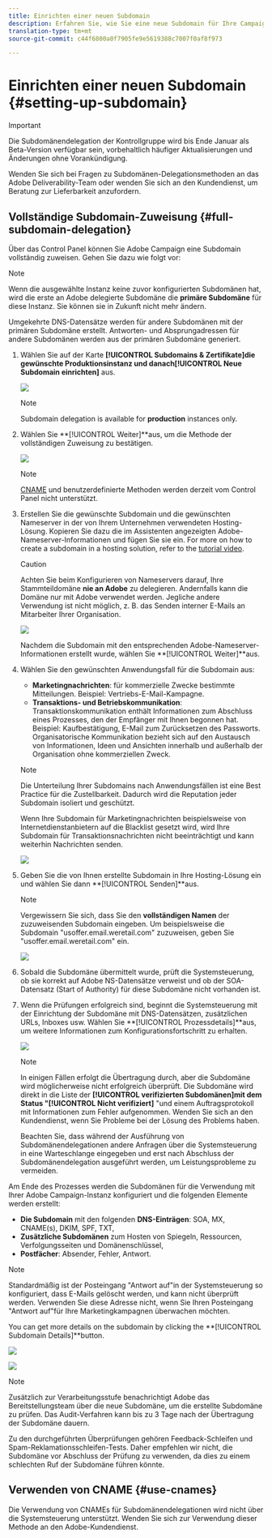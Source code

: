 ```yaml
---
title: Einrichten einer neuen Subdomain
description: Erfahren Sie, wie Sie eine neue Subdomain für Ihre Campaign-Instanz einrichten.
translation-type: tm+mt
source-git-commit: c44f6800a0f7905fe9e5619388c7007f0af8f973

---
```



# Einrichten einer neuen Subdomain {#setting-up-subdomain}

>[!IMPORTANT]
>
>Die Subdomänendelegation der Kontrollgruppe wird bis Ende Januar als Beta-Version verfügbar sein, vorbehaltlich häufiger Aktualisierungen und Änderungen ohne Vorankündigung.

Wenden Sie sich bei Fragen zu Subdomänen-Delegationsmethoden an das Adobe Deliverability-Team oder wenden Sie sich an den Kundendienst, um Beratung zur Lieferbarkeit anzufordern.

## Vollständige Subdomain-Zuweisung {#full-subdomain-delegation}

Über das Control Panel können Sie Adobe Campaign eine Subdomain vollständig zuweisen. Gehen Sie dazu wie folgt vor:

>[!NOTE]
>
>Wenn die ausgewählte Instanz keine zuvor konfigurierten Subdomänen hat, wird die erste an Adobe delegierte Subdomäne die **primäre Subdomäne** für diese Instanz. Sie können sie in Zukunft nicht mehr ändern.
>
>Umgekehrte DNS-Datensätze werden für andere Subdomänen mit der primären Subdomäne erstellt. Antworten- und Absprungadressen für andere Subdomänen werden aus der primären Subdomäne generiert.

1. Wählen Sie auf der Karte **[!UICONTROL Subdomains &amp; Zertifikate]**die gewünschte Produktionsinstanz und danach**[!UICONTROL  Neue Subdomain einrichten]** aus.

   ![](assets/subdomain1.png)

   >[!NOTE]
   >
   >Subdomain delegation is available for **production** instances only.

1. Wählen Sie **[!UICONTROL Weiter]**aus, um die Methode der vollständigen Zuweisung zu bestätigen.

   ![](assets/subdomain3.png)

   >[!NOTE]
   >
   >[CNAME](#use-cnames) und benutzerdefinierte Methoden werden derzeit vom Control Panel nicht unterstützt.

1. Erstellen Sie die gewünschte Subdomain und die gewünschten Nameserver in der von Ihrem Unternehmen verwendeten Hosting-Lösung. Kopieren Sie dazu die im Assistenten angezeigten Adobe-Nameserver-Informationen und fügen Sie sie ein. For more on how to create a subdomain in a hosting solution, refer to the [tutorial video](https://video.tv.adobe.com/v/30175?captions=ger).

   >[!CAUTION]
   >
   >Achten Sie beim Konfigurieren von Nameservers darauf, Ihre Stammteildomäne **nie an Adobe** zu delegieren. Andernfalls kann die Domäne nur mit Adobe verwendet werden. Jegliche andere Verwendung ist nicht möglich, z. B. das Senden interner E-Mails an Mitarbeiter Ihrer Organisation.

   ![](assets/subdomain4.png)

   Nachdem die Subdomain mit den entsprechenden Adobe-Nameserver-Informationen erstellt wurde, wählen Sie **[!UICONTROL Weiter]**aus.

1. Wählen Sie den gewünschten Anwendungsfall für die Subdomain aus:

   * **Marketingnachrichten**: für kommerzielle Zwecke bestimmte Mitteilungen. Beispiel: Vertriebs-E-Mail-Kampagne.
   * **Transaktions- und Betriebskommunikation**: Transaktionskommunikation enthält Informationen zum Abschluss eines Prozesses, den der Empfänger mit Ihnen begonnen hat. Beispiel: Kaufbestätigung, E-Mail zum Zurücksetzen des Passworts. Organisatorische Kommunikation bezieht sich auf den Austausch von Informationen, Ideen und Ansichten innerhalb und außerhalb der Organisation ohne kommerziellen Zweck.
   >[!NOTE]
   >
   >Die Unterteilung Ihrer Subdomains nach Anwendungsfällen ist eine Best Practice für die Zustellbarkeit. Dadurch wird die Reputation jeder Subdomain isoliert und geschützt.
   >
   >Wenn Ihre Subdomain für Marketingnachrichten beispielsweise von Internetdienstanbietern auf die Blacklist gesetzt wird, wird Ihre Subdomain für Transaktionsnachrichten nicht beeinträchtigt und kann weiterhin Nachrichten senden.

   ![](assets/subdomain5.png)

1. Geben Sie die von Ihnen erstellte Subdomain in Ihre Hosting-Lösung ein und wählen Sie dann **[!UICONTROL Senden]**aus.

   >[!NOTE]
   >
   > Vergewissern Sie sich, dass Sie den **vollständigen Namen** der zuzuweisenden Subdomain eingeben. Um beispielsweise die Subdomain &quot;usoffer.email.weretail.com&quot; zuzuweisen, geben Sie &quot;usoffer.email.weretail.com&quot; ein.

   ![](assets/subdomain6.png)

1. Sobald die Subdomäne übermittelt wurde, prüft die Systemsteuerung, ob sie korrekt auf Adobe NS-Datensätze verweist und ob der SOA-Datensatz (Start of Authority) für diese Subdomäne nicht vorhanden ist.

1. Wenn die Prüfungen erfolgreich sind, beginnt die Systemsteuerung mit der Einrichtung der Subdomäne mit DNS-Datensätzen, zusätzlichen URLs, Inboxes usw. Wählen Sie **[!UICONTROL Prozessdetails]**aus, um weitere Informationen zum Konfigurationsfortschritt zu erhalten.

   ![](assets/subdomain7.png)

   >[!NOTE]
   >
   >In einigen Fällen erfolgt die Übertragung durch, aber die Subdomäne wird möglicherweise nicht erfolgreich überprüft. Die Subdomäne wird direkt in die Liste der **[!UICONTROL verifizierten Subdomänen]**mit dem Status &quot;**[!UICONTROL  Nicht verifiziert]** &quot;und einem Auftragsprotokoll mit Informationen zum Fehler aufgenommen. Wenden Sie sich an den Kundendienst, wenn Sie Probleme bei der Lösung des Problems haben.
   >
   >Beachten Sie, dass während der Ausführung von Subdomänendelegationen andere Anfragen über die Systemsteuerung in eine Warteschlange eingegeben und erst nach Abschluss der Subdomänendelegation ausgeführt werden, um Leistungsprobleme zu vermeiden.

Am Ende des Prozesses werden die Subdomänen für die Verwendung mit Ihrer Adobe Campaign-Instanz konfiguriert und die folgenden Elemente werden erstellt:

* **Die Subdomain** mit den folgenden **DNS-Einträgen**: SOA, MX, CNAME(s), DKIM, SPF, TXT,
* **Zusätzliche Subdomänen** zum Hosten von Spiegeln, Ressourcen, Verfolgungsseiten und Domänenschlüssel,
* **Postfächer**: Absender, Fehler, Antwort.

>[!NOTE]
>
>Standardmäßig ist der Posteingang &quot;Antwort auf&quot;in der Systemsteuerung so konfiguriert, dass E-Mails gelöscht werden, und kann nicht überprüft werden. Verwenden Sie diese Adresse nicht, wenn Sie Ihren Posteingang &quot;Antwort auf&quot;für Ihre Marketingkampagnen überwachen möchten.


You can get more details on the subdomain by clicking the **[!UICONTROL Subdomain Details]**button.

![](assets/subdomain_details_general.png)

![](assets/subdomains_details_senderinfo.png)

>[!NOTE]
>
>Zusätzlich zur Verarbeitungsstufe benachrichtigt Adobe das Bereitstellungsteam über die neue Subdomäne, um die erstellte Subdomäne zu prüfen. Das Audit-Verfahren kann bis zu 3 Tage nach der Übertragung der Subdomäne dauern.
>
>Zu den durchgeführten Überprüfungen gehören Feedback-Schleifen und Spam-Reklamationsschleifen-Tests. Daher empfehlen wir nicht, die Subdomäne vor Abschluss der Prüfung zu verwenden, da dies zu einem schlechten Ruf der Subdomäne führen könnte.

## Verwenden von CNAME {#use-cnames}

Die Verwendung von CNAMEs für Subdomänendelegationen wird nicht über die Systemsteuerung unterstützt. Wenden Sie sich zur Verwendung dieser Methode an den Adobe-Kundendienst.
